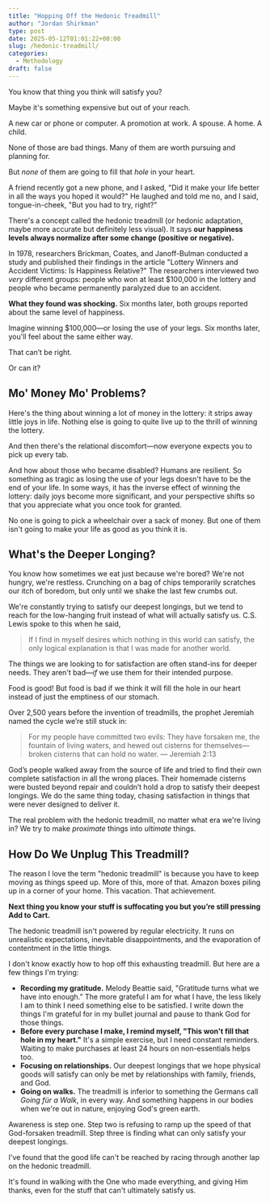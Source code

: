 ```yaml
---
title: "Hopping Off the Hedonic Treadmill"
author: "Jordan Shirkman"
type: post
date: 2025-05-12T01:01:22+00:00
slug: /hedonic-treadmill/
categories:
  - Methodology
draft: false
---
```

You know that thing you think will satisfy you?

Maybe it's something expensive but out of your reach. 

A new car or phone or computer. A promotion at work. A spouse. A home. A child.

None of those are bad things. Many of them are worth pursuing and planning for.

But *none* of them are going to fill that *hole* in your heart.

A friend recently got a new phone, and I asked, "Did it make your life better in all the ways you hoped it would?" He laughed and told me no, and I said, tongue-in-cheek, "But you had to try, right?" 

There's a concept called the hedonic treadmill (or hedonic adaptation, maybe more accurate but definitely less visual). It says **our happiness levels always normalize after some change (positive or negative).**

In 1978, researchers Brickman, Coates, and Janoff-Bulman conducted a study and published their findings in the article "Lottery Winners and Accident Victims: Is Happiness Relative?" The researchers interviewed two *very* different groups: people who won at least $100,000 in the lottery and people who became permanently paralyzed due to an accident. 

**What they found was shocking.** Six months later, both groups reported about the same level of happiness.

Imagine winning $100,000—or losing the use of your legs. Six months later, you'll feel about the same either way.

That can’t be right. 

Or can it?
## Mo' Money Mo' Problems?

Here's the thing about winning a lot of money in the lottery: it strips away little joys in life. Nothing else is going to quite live up to the thrill of winning the lottery.

And then there's the relational discomfort—now everyone expects you to pick up every tab.

And how about those who became disabled? Humans are resilient. So something as tragic as losing the use of your legs doesn't have to be the end of your life. In some ways, it has the inverse effect of winning the lottery: daily joys become more significant, and your perspective shifts so that you appreciate what you once took for granted.

No one is going to pick a wheelchair over a sack of money. But one of them isn't going to make your life as good as you think it is.

## What's the Deeper Longing?

You know how sometimes we eat just because we're bored? We're not hungry, we're restless. Crunching on a bag of chips temporarily scratches our itch of boredom, but only until we shake the last few crumbs out.

We're constantly trying to satisfy our deepest longings, but we tend to reach for the low-hanging fruit instead of what will actually satisfy us. C.S. Lewis spoke to this when he said,

> If I find in myself desires which nothing in this world can satisfy, the only logical explanation is that I was made for another world.

The things we are looking to for satisfaction are often stand-ins for deeper needs. They aren't bad—*if* we use them for their intended purpose. 

Food is good! But food is bad if we think it will fill the hole in our heart instead of just the emptiness of our stomach.  

Over 2,500 years before the invention of treadmills, the prophet Jeremiah named the cycle we’re still stuck in:

> For my people have committed two evils:
> They have forsaken me, the fountain of living waters,
> and hewed out cisterns for themselves—
> broken cisterns that can hold no water.
> — Jeremiah 2:13

God’s people walked away from the source of life and tried to find their own complete satisfaction in all the wrong places. Their homemade cisterns were busted beyond repair and couldn’t hold a drop to satisfy their deepest longings. We do the same thing today, chasing satisfaction in things that were never designed to deliver it.

The real problem with the hedonic treadmill, no matter what era we're living in? We try to make *proximate* things into *ultimate* things.
## How Do We Unplug This Treadmill?

The reason I love the term "hedonic treadmill" is because you have to keep moving as things speed up. More of this, more of that. Amazon boxes piling up in a corner of your home. This vacation. That achievement. 

**Next thing you know your stuff is suffocating you but you’re still pressing Add to Cart.**

The hedonic treadmill isn't powered by regular electricity. It runs on unrealistic expectations, inevitable disappointments, and the evaporation of contentment in the little things. 

I don't know exactly how to hop off this exhausting treadmill. But here are a few things I'm trying:

- **Recording my gratitude.**  Melody Beattie said, "Gratitude turns what we have into enough.” The more grateful I am for what I have, the less likely I am to think I need something else to be satisfied. I write down the things I'm grateful for in my bullet journal and pause to thank God for those things.
- **Before every purchase I make, I remind myself, "This won't fill that hole in my heart."** It's a simple exercise, but I need constant reminders. Waiting to make purchases at least 24 hours on non-essentials helps too.
- **Focusing on relationships.** Our deepest longings that we hope physical goods will satisfy can only be met by relationships with family, friends, and God. 
- **Going on walks.** The treadmill is inferior to something the Germans call *Going für a Walk*, in every way. And something happens in our bodies when we're out in nature, enjoying God's green earth. 

Awareness is step one. Step two is refusing to ramp up the speed of that God-forsaken treadmill. Step three is finding what can only satisfy your deepest longings.

I've found that the good life can't be reached by racing through another lap on the hedonic treadmill. 

It's found in walking with the One who made everything, and giving Him thanks, even for the stuff that can't ultimately satisfy us.

